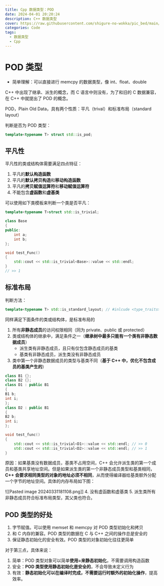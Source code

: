 ```yaml
---
title: Cpp 数据类型：POD
date: 2024-04-01 20:20:24
description: C++ 数据类型
cover: https://raw.githubusercontent.com/shigure-no-wokka/pic_bed/main/imgs/family_code.jpg
categories: Code
tags:
  - 数据类型
  - Cpp
---
```


# POD 类型

- 简单理解：可以直接进行 memcpy 的数据类型，像 int、float、double

C++ 中出现了继承、派生的概念，而 C 语言中则没有，为了和旧的 C 数据兼容，在 C++ 中就提出了 POD 的概念。

POD，Plain Old Data，具有两个性质：平凡（trival）和标准布局（standard layout）

判断是否为 POD 类型：
```cpp
template<typename T> struct std::is_pod;
```

## 平凡性

平凡性的类或结构体需要满足四点特征：
1. 平凡的**默认构造函数**
2. 平凡的**默认拷贝构造**和**移动构造函数**
3. 平凡的**拷贝赋值运算符**和**移动赋值运算符**
4. 不能包含**虚函数**和**虚基类**


可以使用如下类模板来判断一个类是否平凡：
```cpp
template<typename T>struct std::is_trivial;

class Base
{
public:
	int a;
	int b;
};

void test_Func()
{
	std::cout << std::is_trivial<Base>::value << std::endl;
}
// >> 1
```

## 标准布局

判断方法：
```cpp
template<typename T> std::is_standard_layout; // #inlcude <type_traits>
```

同样满足下面条件的类或结构体，是标准布局的
1. 所有**非静态成员**的访问权限相同（同为 private、public 或 protected）
2. 类或结构体的继承中，满足条件之一（**继承树中最多只能有一个类有非静态数据成员**）
	- 派生类有非静态成员，且只有仅包含静态成员的基类
	- 基类有非静态成员，派生类没有非静态成员
3. 类中第一个非静态数据成员的类型与基类不同（**基于 C++ 中，优化不包含成员的基类产生的**）
```cpp
class B1 {};
class B2 {};
class D1 : public B1
{
B1 b;
int i;
};
class D2 : public B1
{
B2 b;
int i;
};

void test_func()
{
	std::cout << std::is_trivial<D1>::value << std::endl; // >> 0
	std::cout << std::is_trivial<D2>::value << std::endl; // >> 1
}
```

原因：如果基类没有数据成员，基类不占用空间，C++ 会允许派生类的第一个成员和基类共享地址空间。但是如果派生类的第一个非静态成员类型和基类相同，**C++ 会要求相同类型的对象的地址必须不相同**，从而使得编译器给基类额外分配一个字节的地址空间。具体的内存布局如下图：

![[Pasted image 20240331181108.png]]
4. 没有虚函数和虚基类
5. 派生类所有非静态成员符合标准布局类型，其父类也符合。

## POD 类型的好处

1. 字节赋值。可以使用 memset 和 memcpy 对 POD 类型初始化和拷贝
2. 和 C 内存的兼容。POD 类型的数据在 C 与 C++ 之间的操作总是安全的
3. 保证静态初始化的安全有效。POD 类型的对象初始化往往更简单

对于第三点，具体来说：
1. 简单：POD 类型对象可以简单**使用=来静态初始化**，不需要调用构造函数
2. 安全：**POD 类型使用静态初始化是安全的**，不会导致未定义行为
3. 有效：**静态初始化可以在编译时完成，不需要运行时额外的初始化操作**，提高效率。


